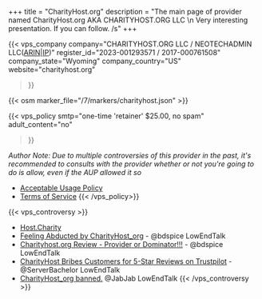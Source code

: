 +++
title = "CharityHost.org"
description = "The main page of provider named CharityHost.org AKA CHARITYHOST.ORG LLC \n Very interesting presentation. If you can follow. /s"
+++

{{< vps_company
company="CHARITYHOST.ORG LLC / NEOTECHADMIN LLC(<a target=_blank href=https://whois.arin.net/rest/org/NL-870.html>ARIN</a>|<a target=_blank href=https://whois.arin.net/rest/net/NET-23-128-116-0-1.html>IP</a>)"
register_id="2023-001293571 / 2017-000761508"
company_state="Wyoming"
company_country="US"
website="charityhost.org"
>}}

{{< osm marker_file="/7/markers/charityhost.json" >}}

{{< vps_policy 
smtp="one-time 'retainer' $25.00, no spam"
adult_content="no"
>}}

*Author Note: Due to multiple controversies of this provider in the past, it's recommended to consults with the provider whether or not you're going to do is allow, even if the AUP allowed it so*

* [Acceptable Usage Policy](https://charityhost.org/acceptable-use-policy/)
* [Terms of Service](https://charityhost.org/terms-of-service/)
{{< /vps_policy>}}


{{< vps_controversy >}}
* [Host.Charity](https://host.charity)
* [Feeling Abducted by CharityHost_org](https://lowendtalk.com/discussion/203962/feeling-abducted-by-charityhost-org) - @bdspice LowEndTalk
* [Charityhost.org Review - Provider or Dominator!!!](https://lowendtalk.com/discussion/204781/charityhost-org-review-provider-or-dominator) - @bdspice LowEndTalk
* [CharityHost Bribes Customers for 5-Star Reviews on Trustpilot](https://lowendtalk.com/discussion/204985/charityhost-bribes-customers-for-5-star-reviews-on-trustpilot) - @ServerBachelor LowEndTalk
* [CharityHost_org banned.](https://lowendtalk.com/discussion/205015/charityhost-org-banned) @JabJab LowEndTalk
{{< /vps_controversy >}}
